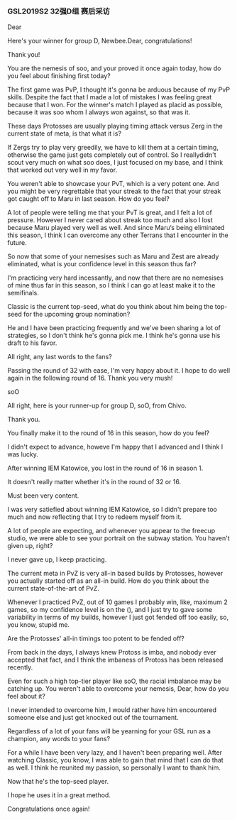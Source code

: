 ### GSL2019S2 32强D组 赛后采访

Dear

Here's your winner for group D, Newbee.Dear, congratulations!

Thank you!

You are the nemesis of soo, and your proved it once again today, how do you feel about finishing first today?

The first game was PvP, I thought it's gonna be arduous because of my PvP skills. Despite the fact that I made a lot of mistakes I was feeling great because that I won. For the winner's match I played as placid as possible, because it was soo whom I always won against, so that was it.

These days Protosses are usually playing timing attack versus Zerg in the current state of meta, is that what it is?

If Zergs try to play very greedily, we have to kill them at a certain timing, otherwise the game just gets completely out of control. So I reallydidn't scout very much on what soo does, I just focused on my base, and I think that worked out very well in my favor.

You weren't able to showcase your PvT, which is a very potent one. And you might be very regrettable that your streak to the fact that your streak got caught off to Maru in last season. How do you feel?

A lot of people were telling me that your PvT is great, and I felt a lot of pressure. However I never cared about streak too much and also I lost because Maru played very well as well. And since Maru‘s being eliminated this season, I think I can overcome any other Terrans that I encounter in the future.

So now that some of your nemesises such as Maru and Zest are already eliminated, what is your confidence level in this season thus far?

I'm practicing very hard incessantly, and now that there are no nemesises of mine thus far in this season, so I think I can go at least make it to the semifinals.

Classic is the current top-seed, what do you think about him being the top-seed for the upcoming group nomination?

He and I have been practicing frequently and we've been sharing a lot of strategies, so I don't think he's gonna pick me. I think he's gonna use his draft to his favor.

All right, any last words to the fans?

Passing the round of 32 with ease, I'm very happy about it. I hope to do well again in the following round of 16. Thank you very mush!



soO

All right, here is your runner-up for group D, soO, from Chivo.

Thank you.

You finally make it to the round of 16 in this season, how do you feel?

I didn't expect to advance, howeve I'm happy that I advanced and I think I was lucky.

After winning IEM Katowice, you lost in the round of 16 in season 1.

It doesn't really matter whether it's in the round of 32 or 16.

Must been very content.

I was very satiefied about winning IEM Katowice, so I didn't prepare too much and now reflecting that I try to redeem myself from it.

A lot of people are expecting, and whenever you appear to the freecup studio, we were able to see your portrait on the subway station. You haven't given up, right?

I never gave up, I keep practicing.

The current meta in PvZ is very all-in based builds by Protosses, however you actually started off as an all-in build. How do you think about the current state-of-the-art of PvZ.

Whenever I practiced PvZ, out of 10 games I probably win, like, maximum 2 games, so my confidence level is on the (), and I just try to gave some variability in terms of my builds, however I just got fended off too easily, so, you know, stupid me.

Are the Protosses' all-in timings too potent to be fended off?

From back in the days, I always knew Protoss is imba, and nobody ever accepted that fact, and I think the imbaness of Protoss has been released recently.

Even for such a high top-tier player like soO, the racial imbalance may be catching up. You weren't able to overcome your nemesis, Dear, how do you feel about it?

I never intended to overcome him, I would rather have him encountered someone else and just get knocked out of the tournament.

Regardless of a lot of your fans will be yearning for your GSL run as a champion, any words to your fans?

For a while I have been very lazy, and I haven't been preparing well. After watching Classic, you know, I was able to gain that mind that I can do that as well. I think he reunited my passion, so personally I want to thank him.

Now that he's the top-seed player.

I hope he uses it in a great method.

Congratulations once again!